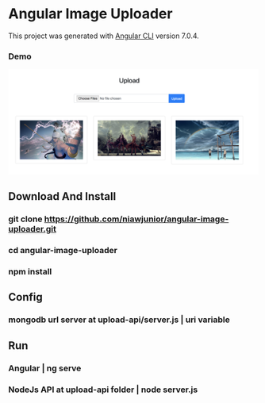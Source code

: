 # Angular Image Uploader

This project was generated with [Angular CLI](https://github.com/angular/angular-cli) version 7.0.4.

### Demo
![alt text](demo.png)
## Download And Install

### git clone https://github.com/niawjunior/angular-image-uploader.git
### cd angular-image-uploader
### npm install

## Config
### mongodb url server at upload-api/server.js | uri variable

## Run
### Angular |  ng serve
### NodeJs API at upload-api folder | node server.js
